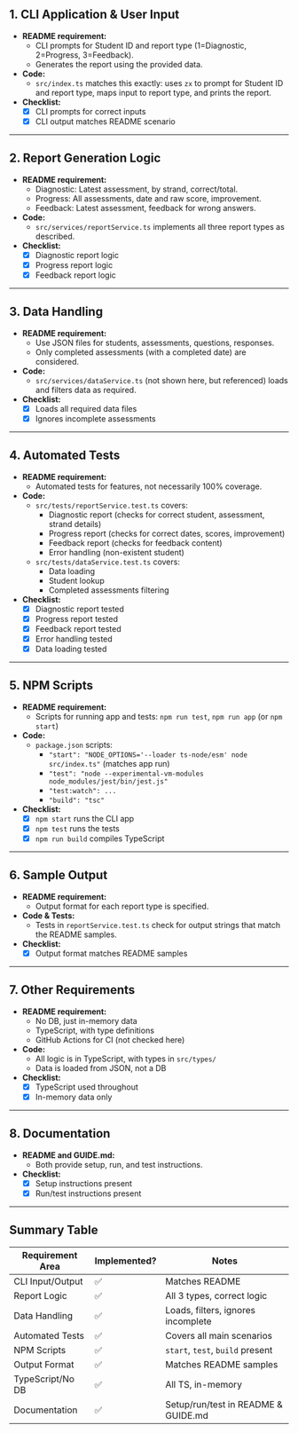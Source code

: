 ## 1. **CLI Application & User Input**

- **README requirement:**
  - CLI prompts for Student ID and report type (1=Diagnostic, 2=Progress, 3=Feedback).
  - Generates the report using the provided data.
- **Code:**
  - `src/index.ts` matches this exactly: uses `zx` to prompt for Student ID and report type, maps input to report type, and prints the report.
- **Checklist:**
  - [x] CLI prompts for correct inputs
  - [x] CLI output matches README scenario

---

## 2. **Report Generation Logic**

- **README requirement:**
  - Diagnostic: Latest assessment, by strand, correct/total.
  - Progress: All assessments, date and raw score, improvement.
  - Feedback: Latest assessment, feedback for wrong answers.
- **Code:**
  - `src/services/reportService.ts` implements all three report types as described.
- **Checklist:**
  - [x] Diagnostic report logic
  - [x] Progress report logic
  - [x] Feedback report logic

---

## 3. **Data Handling**

- **README requirement:**
  - Use JSON files for students, assessments, questions, responses.
  - Only completed assessments (with a completed date) are considered.
- **Code:**
  - `src/services/dataService.ts` (not shown here, but referenced) loads and filters data as required.
- **Checklist:**
  - [x] Loads all required data files
  - [x] Ignores incomplete assessments

---

## 4. **Automated Tests**

- **README requirement:**
  - Automated tests for features, not necessarily 100% coverage.
- **Code:**
  - `src/tests/reportService.test.ts` covers:
    - Diagnostic report (checks for correct student, assessment, strand details)
    - Progress report (checks for correct dates, scores, improvement)
    - Feedback report (checks for feedback content)
    - Error handling (non-existent student)
  - `src/tests/dataService.test.ts` covers:
    - Data loading
    - Student lookup
    - Completed assessments filtering
- **Checklist:**
  - [x] Diagnostic report tested
  - [x] Progress report tested
  - [x] Feedback report tested
  - [x] Error handling tested
  - [x] Data loading tested

---

## 5. **NPM Scripts**

- **README requirement:**
  - Scripts for running app and tests: `npm run test`, `npm run app` (or `npm start`)
- **Code:**
  - `package.json` scripts:
    - `"start": "NODE_OPTIONS='--loader ts-node/esm' node src/index.ts"` (matches app run)
    - `"test": "node --experimental-vm-modules node_modules/jest/bin/jest.js"`
    - `"test:watch": ...`
    - `"build": "tsc"`
- **Checklist:**
  - [x] `npm start` runs the CLI app
  - [x] `npm test` runs the tests
  - [x] `npm run build` compiles TypeScript

---

## 6. **Sample Output**

- **README requirement:**
  - Output format for each report type is specified.
- **Code & Tests:**
  - Tests in `reportService.test.ts` check for output strings that match the README samples.
- **Checklist:**
  - [x] Output format matches README samples

---

## 7. **Other Requirements**

- **README requirement:**
  - No DB, just in-memory data
  - TypeScript, with type definitions
  - GitHub Actions for CI (not checked here)
- **Code:**
  - All logic is in TypeScript, with types in `src/types/`
  - Data is loaded from JSON, not a DB
- **Checklist:**
  - [x] TypeScript used throughout
  - [x] In-memory data only

---

## 8. **Documentation**

- **README and GUIDE.md:**
  - Both provide setup, run, and test instructions.
- **Checklist:**
  - [x] Setup instructions present
  - [x] Run/test instructions present

---

## **Summary Table**

| Requirement Area | Implemented? | Notes                               |
| ---------------- | ------------ | ----------------------------------- |
| CLI Input/Output | ✅           | Matches README                      |
| Report Logic     | ✅           | All 3 types, correct logic          |
| Data Handling    | ✅           | Loads, filters, ignores incomplete  |
| Automated Tests  | ✅           | Covers all main scenarios           |
| NPM Scripts      | ✅           | `start`, `test`, `build` present    |
| Output Format    | ✅           | Matches README samples              |
| TypeScript/No DB | ✅           | All TS, in-memory                   |
| Documentation    | ✅           | Setup/run/test in README & GUIDE.md |
